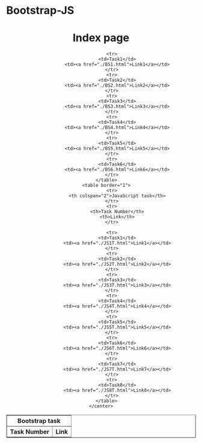 # Bootstrap-JS
<!DOCTYPE html>
<html lang="en">

<head>
    <meta charset="UTF-8">
    <meta name="viewport" content="width=device-width, initial-scale=1.0">
    <title>Document</title>
</head>

<body>
    <center>
        <h1>Index page</h1>
        <table border="1">
            <tr>
                <th colspan="2">Bootstrap task</th>
            </tr>
            <tr>
                <th>Task Number</th>
                <th>Link</th>
            </tr>

            <tr>
                <td>Task1</td>
                <td><a href="./BS1.html">Link1</a></td>
            </tr>
            <tr>
                <td>Task2</td>
                <td><a href="./BS2.html">Link2</a></td>
            </tr>
            <tr>
                <td>Task3</td>
                <td><a href="./BS3.html">Link3</a></td>
            </tr>
            <tr>
                <td>Task4</td>
                <td><a href="./BS4.html">Link4</a></td>
            </tr>
            <tr>
                <td>Task5</td>
                <td><a href="./BS5.html">Link5</a></td>
            </tr>
            <tr>
                <td>Task6</td>
                <td><a href="./BS6.html">Link6</a></td>
            </tr>
        </table>
        <table border="1">
            <tr>
                <th colspan="2">JavaScript task</th>
            </tr>
            <tr>
                <th>Task Number</th>
                <th>Link</th>
            </tr>

            <tr>
                <td>Task1</td>
                <td><a href="./JS1T.html">Link1</a></td>
            </tr>
            <tr>
                <td>Task2</td>
                <td><a href="./JS2T.html">Link2</a></td>
            </tr>
            <tr>
                <td>Task3</td>
                <td><a href="./JS3T.html">Link3</a></td>
            </tr>
            <tr>
                <td>Task4</td>
                <td><a href="./JS4T.html">Link4</a></td>
            </tr>
            <tr>
                <td>Task5</td>
                <td><a href="./JS5T.html">Link5</a></td>
            </tr>
            <tr>
                <td>Task6</td>
                <td><a href="./JS6T.html">Link6</a></td>
            </tr>
            <tr>
                <td>Task7</td>
                <td><a href="./JS7T.html">Link7</a></td>
            </tr>
            <tr>
                <td>Task8</td>
                <td><a href="./JS8T.html">Link8</a></td>
            </tr>
        </table>
    </center>
</body>

</html>
